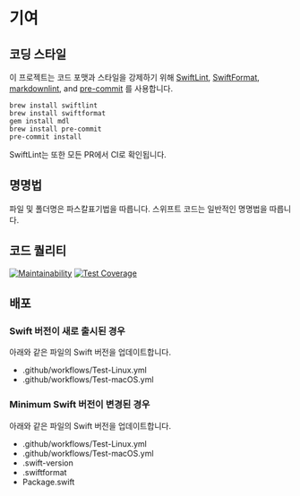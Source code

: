 # 기여

## 코딩 스타일

이 프로젝트는 코드 포맷과 스타일을 강제하기 위해 [SwiftLint](https://github.com/realm/SwiftLint),
[SwiftFormat](https://github.com/nicklockwood/SwiftFormat),
[markdownlint](https://github.com/markdownlint/markdownlint),
and [pre-commit](https://pre-commit.com/)
를 사용합니다.

```
brew install swiftlint
brew install swiftformat
gem install mdl
brew install pre-commit
pre-commit install
```

SwiftLint는 또한 모든 PR에서 CI로 확인됩니다.

## 명명법

파일 및 폴더명은 파스칼표기법을 따릅니다.
스위프트 코드는 일반적인 명명법을 따릅니다.

## 코드 퀄리티

[![Maintainability](https://api.codeclimate.com/v1/badges/b920b09bdee71fdc8208/maintainability)](https://codeclimate.com/github/sboh1214/Hwp-Swift/maintainability)
[![Test Coverage](https://api.codeclimate.com/v1/badges/b920b09bdee71fdc8208/test_coverage)](https://codeclimate.com/github/sboh1214/Hwp-Swift/test_coverage)

## 배포

### Swift 버전이 새로 출시된 경우

아래와 같은 파일의 Swift 버전을 업데이트합니다.

- .github/workflows/Test-Linux.yml
- .github/workflows/Test-macOS.yml

### Minimum Swift 버전이 변경된 경우

아래와 같은 파일의 Swift 버전을 업데이트합니다.

- .github/workflows/Test-Linux.yml
- .github/workflows/Test-macOS.yml
- .swift-version
- .swiftformat
- Package.swift
